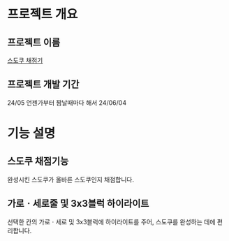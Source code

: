 # 프로젝트 개요

## 프로젝트 이름
<p><a href="https://jshman.github.io/web/simulator/inArmy/gradeSudoku/source/index.html" target="_blank" rel="noopener noreferrer">스도쿠 채점기</a></p>

## 프로젝트 개발 기간
24/05 언젠가부터 짬날때마다 해서 24/06/04

# 기능 설명

## **스도쿠 채점기능**
완성시킨 스도쿠가 올바른 스도쿠인지 채점합니다.

## **가로ㆍ세로줄 및 3x3블럭 하이라이트**
선택한 칸의 가로ㆍ세로 및 3x3블럭에 하이라이트를 주어, 스도쿠를 완성하는 데에 편리합니다.
